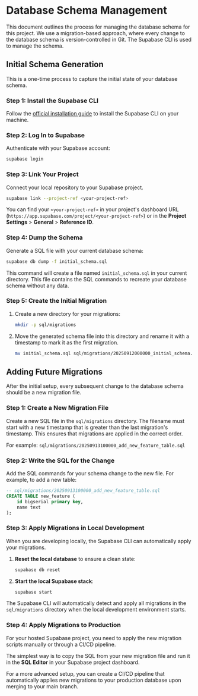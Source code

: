 # Database Schema Management

This document outlines the process for managing the database schema for this project. We use a migration-based approach, where every change to the database schema is version-controlled in Git. The Supabase CLI is used to manage the schema.

## Initial Schema Generation

This is a one-time process to capture the initial state of your database schema.

### Step 1: Install the Supabase CLI

Follow the [official installation guide](https://supabase.com/docs/guides/cli/getting-started) to install the Supabase CLI on your machine.

### Step 2: Log In to Supabase

Authenticate with your Supabase account:
```bash
supabase login
```

### Step 3: Link Your Project

Connect your local repository to your Supabase project. 

```bash
supabase link --project-ref <your-project-ref>
```

You can find your `<your-project-ref>` in your project's dashboard URL (`https://app.supabase.com/project/<your-project-ref>`) or in the **Project Settings** > **General** > **Reference ID**.

### Step 4: Dump the Schema

Generate a SQL file with your current database schema:

```bash
supabase db dump -f initial_schema.sql
```

This command will create a file named `initial_schema.sql` in your current directory. This file contains the SQL commands to recreate your database schema without any data.

### Step 5: Create the Initial Migration

1.  Create a new directory for your migrations:
    ```bash
    mkdir -p sql/migrations
    ```
2.  Move the generated schema file into this directory and rename it with a timestamp to mark it as the first migration.
    ```bash
    mv initial_schema.sql sql/migrations/20250912000000_initial_schema.sql
    ```

## Adding Future Migrations

After the initial setup, every subsequent change to the database schema should be a new migration file.

### Step 1: Create a New Migration File

Create a new SQL file in the `sql/migrations` directory. The filename must start with a new timestamp that is greater than the last migration's timestamp. This ensures that migrations are applied in the correct order.

For example:
`sql/migrations/20250913100000_add_new_feature_table.sql`

### Step 2: Write the SQL for the Change

Add the SQL commands for your schema change to the new file. For example, to add a new table:

```sql
-- sql/migrations/20250913100000_add_new_feature_table.sql
CREATE TABLE new_feature (
    id bigserial primary key,
    name text
);
```

### Step 3: Apply Migrations in Local Development

When you are developing locally, the Supabase CLI can automatically apply your migrations.

1.  **Reset the local database** to ensure a clean state:
    ```bash
    supabase db reset
    ```
2.  **Start the local Supabase stack**:
    ```bash
    supabase start
    ```

The Supabase CLI will automatically detect and apply all migrations in the `sql/migrations` directory when the local development environment starts.

### Step 4: Apply Migrations to Production

For your hosted Supabase project, you need to apply the new migration scripts manually or through a CI/CD pipeline.

The simplest way is to copy the SQL from your new migration file and run it in the **SQL Editor** in your Supabase project dashboard.

For a more advanced setup, you can create a CI/CD pipeline that automatically applies new migrations to your production database upon merging to your main branch.
